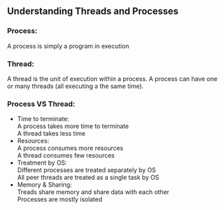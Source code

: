 ## Understanding Threads and Processes
### Process:
A process is simply a program in execution
### Thread:
A thread is the unit of execution within a process. A process can have one or many threads (all executing a the same time).
### Process VS Thread:
- Time to terminate:\
	A process takes more time to terminate\
	A thread takes less time
- Resources:\
	A process consumes more resources \
	A thread consumes few resources
- Treatment by OS:\
	Different processes are treated separately by OS\
	All peer threads are treated as a single task by OS
- Memory & Sharing:\
	Treads share memory and share data with each other\
	Processes are mostly isolated

